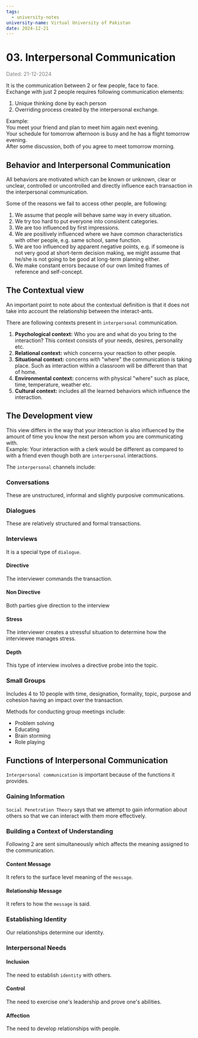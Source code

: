 ```yaml
---
tags:
  - university-notes
university-name: Virtual University of Pakistan
date: 2024-12-21
---
```


# 03. Interpersonal Communication

<span style="color: gray;">Dated: 21-12-2024</span>

It is the communication between 2 or few people, face to face.  
Exchange with just 2 people requires following communication elements:

1. Unique thinking done by each person
2. Overriding process created by the interpersonal exchange.

Example:  
You meet your friend and plan to meet him again next evening.  
Your schedule for tomorrow afternoon is busy and he has a flight tomorrow evening.  
After some discussion, both of you agree to meet tomorrow morning.

## Behavior and Interpersonal Communication

All behaviors are motivated which can be known or unknown, clear or unclear, controlled or uncontrolled and directly influence each transaction in the interpersonal communication.

Some of the reasons we fail to access other people, are following:

1. We assume that people will behave same way in every situation.
2. We try too hard to put everyone into consistent categories.
3. We are too influenced by first impressions.
4. We are positively influenced where we have common characteristics with other people, e.g. same school, same function.
5. We are too influenced by apparent negative points, e.g. if someone is not very good at short-term decision making, we might assume that he/she is not going to be good at long-term planning either.
6. We make constant errors because of our own limited frames of reference and self-concept.

## The Contextual view

An important point to note about the contextual definition is that it does not take into account the relationship between the interact-ants.

There are following contexts present in `interpersonal` communication.

1. **Psychological context:** Who you are and what do you bring to the interaction? This context consists of your needs, desires, personality etc.
2. **Relational context:** which concerns your reaction to other people.
3. **Situational context:** concerns with "where" the communication is taking place. Such as interaction within a classroom will be different than that of home.
4. **Environmental context:** concerns with physical "where" such as place, time, temperature, weather etc.
5. **Cultural context:** includes all the learned behaviors which influence the interaction.

## The Development view

This view differs in the way that your interaction is also influenced by the amount of time you know the next person whom you are communicating with.  
Example: Your interaction with a clerk would be different as compared to with a friend even though both are `interpersonal` interactions.

The `interpersonal` channels include:

### Conversations

These are unstructured, informal and slightly purposive communications.

### Dialogues

These are relatively structured and formal transactions.

### Interviews

It is a special type of `dialogue`.

#### Directive

The interviewer commands the transaction.

#### Non Directive

Both parties give direction to the interview

#### Stress

The interviewer creates a stressful situation to determine how the interviewee manages stress.

#### Depth

This type of interview involves a directive probe into the topic.

### Small Groups

Includes 4 to 10 people with time, designation, formality, topic, purpose and cohesion having an impact over the transaction.

Methods for conducting group meetings include:

- Problem solving
- Educating
- Brain storming
- Role playing

## Functions of Interpersonal Communication

`Interpersonal communication` is important because of the functions it provides.

### Gaining Information

`Social Penetration Theory` says that we attempt to gain information about others so that we can interact with them more effectively.

### Building a Context of Understanding

Following 2 are sent simultaneously which affects the meaning assigned to the communication.

#### Content Message

It refers to the surface level meaning of the `message`.

#### Relationship Message

It refers to how the `message` is said.

### Establishing Identity

Our relationships determine our identity.

### Interpersonal Needs

#### Inclusion

The need to establish `identity` with others.

#### Control

The need to exercise one's leadership and prove one's abilities.

#### Affection

The need to develop relationships with people.
